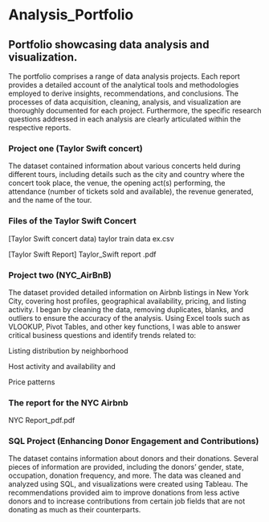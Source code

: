 # Analysis_Portfolio
## Portfolio showcasing data analysis and visualization. 
The portfolio comprises a range of data analysis projects. Each report provides a detailed account of the analytical tools and methodologies employed to derive insights, recommendations, and conclusions. The processes of data acquisition, cleaning, analysis, and visualization are thoroughly documented for each project. Furthermore, the specific research questions addressed in each analysis are clearly articulated within the respective reports.
### Project one (Taylor Swift concert)
The dataset contained information about various concerts held during different tours, including details such as the city and country where the concert took place, the venue, the opening act(s) performing, the attendance (number of tickets sold and available), the revenue generated, and the name of the tour.
### Files of the Taylor Swift Concert
[Taylor Swift concert data)
taylor train data ex.csv

[Taylor Swift Report]
Taylor_Swift report .pdf

### Project two (NYC_AirBnB)
The dataset provided detailed information on Airbnb listings in New York City, covering host profiles, geographical availability, pricing, and listing activity. I began by cleaning the data, removing duplicates, blanks, and outliers to ensure the accuracy of the analysis.
Using Excel tools such as VLOOKUP, Pivot Tables, and other key functions, I was able to answer critical business questions and identify trends related to:

Listing distribution by neighborhood

Host activity and availability and 

Price patterns

### The report for the NYC Airbnb
NYC Report_pdf.pdf

### SQL Project (Enhancing Donor Engagement and Contributions)
The dataset contains information about donors and their donations. Several pieces of information are provided, including the donors’ gender, state, occupation, donation frequency, and more. The data was cleaned and analyzed using SQL, and visualizations were created using Tableau. The recommendations provided aim to improve donations from less active donors and to increase contributions from certain job fields that are not donating as much as their counterparts.



